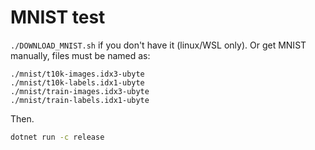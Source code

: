 # MNIST test

```./DOWNLOAD_MNIST.sh``` if you don't have it (linux/WSL only). Or get MNIST manually, files must be named as:

```
./mnist/t10k-images.idx3-ubyte
./mnist/t10k-labels.idx1-ubyte
./mnist/train-images.idx3-ubyte
./mnist/train-labels.idx1-ubyte
```

Then.
```bash
dotnet run -c release
```
